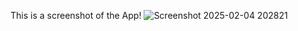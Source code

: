 This is a screenshot of the App!
![Screenshot 2025-02-04 202821](https://github.com/user-attachments/assets/93cb30f1-1c14-4036-8f15-f1b7295b5a63)
